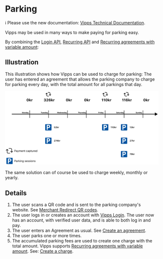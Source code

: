 <!-- START_METADATA
---
title: Parking
pagination_next: null
pagination_prev: null
---
END_METADATA -->

# Parking

<!-- START_COMMENT -->
ℹ️ Please use the new documentation:
[Vipps Technical Documentation](https://vippsas.github.io/vipps-developer-docs/).
<!-- END_COMMENT -->

Vipps may be used in many ways to make paying for parking easy.

By combining the
[Login API](https://vippsas.github.io/vipps-developer-docs/docs/APIs/login-api),
[Recurring API](https://vippsas.github.io/vipps-developer-docs/docs/APIs/recurring-api)
and
[Recurring agreements with variable amount](https://vippsas.github.io/vipps-developer-docs/docs/APIs/recurring-api/vipps-recurring-api#recurring-agreements-with-variable-amount):

## Illustration

This illustration shows how Vipps can be used to charge for parking:
The user has entered an agreement that allows the parking company to charge for
parking every day, with the total amount for all parkings that day.

![Paying for parking with Vipps](parking-recurring-flow.png)

The same solution can of course be used to charge weekly, monthly or yearly.

## Details

1. The user scans a QR code and is sent to the parking company's website.
   See [Merchant Redirect QR codes](https://vippsas.github.io/vipps-developer-docs/docs/APIs/qr-api/vipps-qr-api#merchant-redirect-qr-codes).
2. The user logs in or creates an account with
   [Vipps Login](https://vippsas.github.io/vipps-developer-docs/docs/APIs/login-api/vipps-login-api-howitworks).
   The user now has an account, with verified user data, and is able to both log in and pay.
3. The user enters an Agreement as usual. See
   [Create an agreement](https://vippsas.github.io/vipps-developer-docs/docs/APIs/recurring-api/vipps-recurring-api#create-an-agreement).
4. The user parks one or more times.
5. The accumulated parking fees are used to create one charge with the total amount.
   Vipps supports
   [Recurring agreements with variable amount](https://vippsas.github.io/vipps-developer-docs/docs/APIs/recurring-api/vipps-recurring-api#recurring-agreements-with-variable-amount).
   See:
   [Create a charge](https://vippsas.github.io/vipps-developer-docs/docs/APIs/recurring-api/vipps-recurring-api#create-a-charge).
